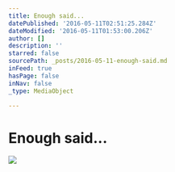 ```yaml
---
title: Enough said...
datePublished: '2016-05-11T02:51:25.284Z'
dateModified: '2016-05-11T01:53:00.206Z'
author: []
description: ''
starred: false
sourcePath: _posts/2016-05-11-enough-said.md
inFeed: true
hasPage: false
inNav: false
_type: MediaObject

---
```

# Enough said...
![](https://the-grid-user-content.s3-us-west-2.amazonaws.com/08ff5297-0cc9-49c3-946a-108bc933de7b.jpg)
